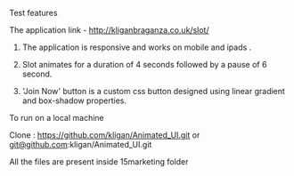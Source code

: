 Test features

The application link - http://kliganbraganza.co.uk/slot/

1. The application is responsive and works on mobile and ipads .

2. Slot animates for a duration of 4 seconds followed by a pause of 6 second.

3. 'Join Now' button is a custom css button designed using linear gradient and box-shadow properties.



To run on a local machine 

Clone : https://github.com/kligan/Animated_UI.git or git@github.com:kligan/Animated_UI.git

All the files are present inside 15marketing folder
